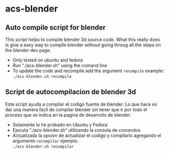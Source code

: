 # acs-blender
<h2>Auto compile script for blender</h2>
<p>This script helps to compile blender 3d source code. What this really does is give a easy way to compile blender without going throug all the steps on the blender dev page.</p>
<ul>
<li>Only tested on ubuntu and fedora</li>
<li>Run "./acs-blender.sh" using the comand line</li>
<li>To update the code and recompile add the argument <code>recompile</code> example: <br><code>./acs-blender.sh recompile</code>
</ul>


<h2>Script de autocompilacion de blender 3d</h2>
<p>Este script ayuda a compilar el codigo fuente de blender. Lo que hace es dar una manera facil de compilar blender sin tener que ir por todo el proceso que se indica en la pagina de desarrollo de blender.</p>
<ul>
<li>Solamente lo he probado en Ubuntu y Fedora</li>
<li>Ejecuta "./acs-blender.sh" utilizando la consola de comandos</li>
<li>Actualizada la opcion de actualizar el codigo y compilarlo agregando el argumento <code>recompilar</code> ejemplo: <br><code>./acs-blender.sh recompilar</code></li>
</ul>
